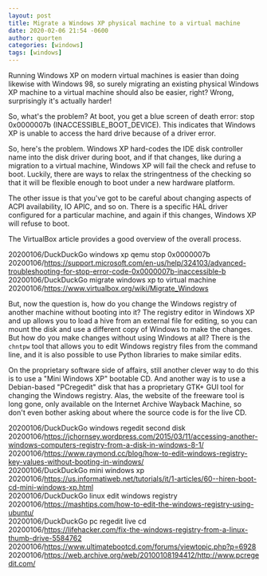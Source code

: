 ```yaml
---
layout: post
title: Migrate a Windows XP physical machine to a virtual machine
date: 2020-02-06 21:54 -0600
author: quorten
categories: [windows]
tags: [windows]
---
```


Running Windows XP on modern virtual machines is easier than doing
likewise with Windows 98, so surely migrating an existing physical
Windows XP machine to a virtual machine should also be easier, right?
Wrong, surprisingly it's actually harder!

So, what's the problem?  At boot, you get a blue screen of death
error: stop 0x0000007b (INACCESSIBLE_BOOT_DEVICE).  This indicates
that Windows XP is unable to access the hard drive because of a driver
error.

So, here's the problem.  Windows XP hard-codes the IDE disk controller
name into the disk driver during boot, and if that changes, like
during a migration to a virtual machine, Windows XP will fail the
check and refuse to boot.  Luckily, there are ways to relax the
stringentness of the checking so that it will be flexible enough to
boot under a new hardware platform.

The other issue is that you've got to be careful about changing
aspects of ACPI availability, IO APIC, and so on.  There is a specific
HAL driver configured for a particular machine, and again if this
changes, Windows XP will refuse to boot.

The VirtualBox article provides a good overview of the overall
process.

<!-- more -->

20200106/DuckDuckGo windows xp qemu stop 0x0000007b  
20200106/https://support.microsoft.com/en-us/help/324103/advanced-troubleshooting-for-stop-error-code-0x0000007b-inaccessible-b  
20200106/DuckDuckGo migrate windows xp to virtual machine  
20200106/https://www.virtualbox.org/wiki/Migrate_Windows

But, now the question is, how do you change the Windows registry of
another machine without booting into it?  The registry editor in
Windows XP and up allows you to load a hive from an external file for
editing, so you can mount the disk and use a different copy of Windows
to make the changes.  But how do you make changes without using
Windows at all?  There is the `chntpw` tool that allows you to edit
Windows registry files from the command line, and it is also possible
to use Python libraries to make similar edits.

On the proprietary software side of affairs, still another clever way
to do this is to use a "Mini Windows XP" bootable CD.  And another way
is to use a Debian-based "PCregedit" disk that has a proprietary GTK+
GUI tool for changing the Windows registry.  Alas, the website of the
freeware tool is long gone, only available on the Internet Archive
Wayback Machine, so don't even bother asking about where the source
code is for the live CD.

20200106/DuckDuckGo windows regedit second disk  
20200106/https://jchornsey.wordpress.com/2015/03/11/accessing-another-windows-computers-registry-from-a-disk-in-windows-8-1/  
20200106/https://www.raymond.cc/blog/how-to-edit-windows-registry-key-values-without-booting-in-windows/  
20200106/DuckDuckGo mini windows xp  
20200106/https://us.informatiweb.net/tutorials/it/1-articles/60--hiren-boot-cd-mini-windows-xp.html  
20200106/DuckDuckGo linux edit windows registry  
20200106/https://mashtips.com/how-to-edit-the-windows-registry-using-ubuntu/  
20200106/DuckDuckGo pc regedit live cd  
20200106/https://lifehacker.com/fix-the-windows-registry-from-a-linux-thumb-drive-5584762  
20200106/https://www.ultimatebootcd.com/forums/viewtopic.php?p=6928  
20200106/https://web.archive.org/web/20100108194412/http://www.pcregedit.com/
